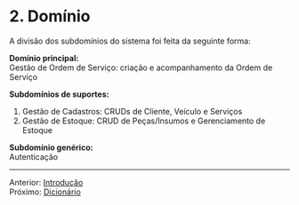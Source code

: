 # 2. Domínio

A divisão dos subdomínios do sistema foi feita da seguinte forma:

**Domínio principal:**  
	Gestão de Ordem de Serviço: criação e acompanhamento da Ordem de Serviço  

**Subdomínios de suportes:**  
1. Gestão de Cadastros: CRUDs de Cliente, Veículo e Serviços  
2. Gestão de Estoque: CRUD de Peças/Insumos e Gerenciamento de Estoque  

**Subdomínio genérico:**  
Autenticação  

---
Anterior: [Introdução](1_introducao.md)  
Próximo: [Dicionário](3_dicionario.md)

